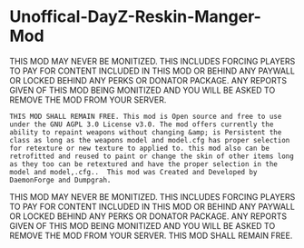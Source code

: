 # Unoffical-DayZ-Reskin-Manger-Mod
THIS MOD MAY NEVER BE MONITIZED. THIS INCLUDES FORCING PLAYERS TO PAY FOR CONTENT INCLUDED IN THIS MOD OR BEHIND ANY PAYWALL OR LOCKED BEHIND ANY PERKS OR DONATOR PACKAGE. ANY REPORTS GIVEN OF THIS MOD BEING MONITIZED AND YOU WILL BE ASKED TO REMOVE THE MOD FROM YOUR SERVER.

    THIS MOD SHALL REMAIN FREE. This mod is Open source and free to use under the GNU AGPL 3.0 License v3.0. The mod offers currently the ability to repaint weapons without changing &amp; is Persistent the class as long as the weapons model and model.cfg has proper selection for retexture or new texture to applied to. this mod also can be retrofitted and reused to paint or change the skin of other items long as they too can be retextured and have the proper selection in the model and model,.cfg..  This mod was Created and Developed by DaemonForge and Dumpgrah.

THIS MOD MAY NEVER BE MONITIZED. THIS INCLUDES FORCING PLAYERS TO PAY FOR CONTENT INCLUDED IN THIS MOD OR BEHIND ANY PAYWALL OR LOCKED BEHIND ANY PERKS OR DONATOR PACKAGE. ANY REPORTS GIVEN OF THIS MOD BEING MONITIZED AND YOU WILL BE ASKED TO REMOVE THE MOD FROM YOUR SERVER.    THIS MOD SHALL REMAIN FREE.
